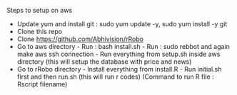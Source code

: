 Steps to setup on aws

- Update yum and install git  : sudo yum update -y, sudo yum install -y git
- Clone this repo
- Clone https://github.com/Abhivision/rRobo
- Go to aws directory
      - Run : bash install.sh
      - Run : sudo rebbot and again make aws ssh connection
      - Run everything from setup.sh inside aws directory (this will setup the database with price and news)
- Go to rRobo directory 
      - Install everything from install.R
      - Run initial.sh first and then run.sh (this will run r codes)
  (Command to run R file : Rscript filename)
